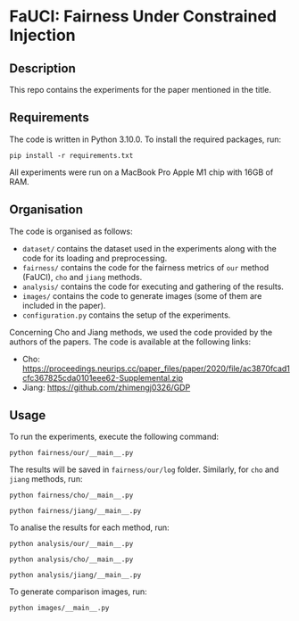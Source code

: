 # FaUCI: Fairness Under Constrained Injection

## Description

This repo contains the experiments for the paper mentioned in the title.

## Requirements

The code is written in Python 3.10.0. To install the required packages, run:

```pip install -r requirements.txt```

All experiments were run on a MacBook Pro Apple M1 chip with 16GB of RAM.

## Organisation

The code is organised as follows:
- `dataset/` contains the dataset used in the experiments along with the code for its loading and preprocessing.
- `fairness/` contains the code for the fairness metrics of `our` method (FaUCI), `cho` and `jiang` methods.
- `analysis/` contains the code for executing and gathering of the results.
- `images/` contains the code to generate images (some of them are included in the paper).
- `configuration.py` contains the setup of the experiments.

Concerning Cho and Jiang methods, we used the code provided by the authors of the papers.
The code is available at the following links:
- Cho: https://proceedings.neurips.cc/paper_files/paper/2020/file/ac3870fcad1cfc367825cda0101eee62-Supplemental.zip
- Jiang: https://github.com/zhimengj0326/GDP

## Usage

To run the experiments, execute the following command:

```python fairness/our/__main__.py```

The results will be saved in `fairness/our/log` folder.
Similarly, for `cho` and `jiang` methods, run:

```python fairness/cho/__main__.py```

```python fairness/jiang/__main__.py```

To analise the results for each method, run:

```python analysis/our/__main__.py```

```python analysis/cho/__main__.py```

```python analysis/jiang/__main__.py```

To generate comparison images, run:

```python images/__main__.py```
